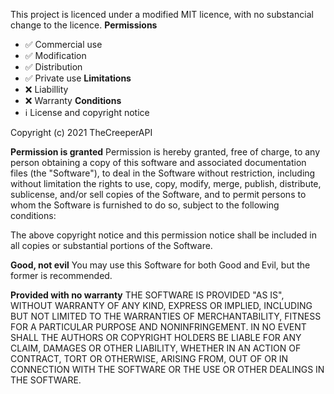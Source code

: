 This project is licenced under a modified MIT licence, with no substancial change to the licence.
**Permissions**
  - ✅ Commercial use
  - ✅ Modification
  - ✅ Distribution
  - ✅ Private use
**Limitations**
  - ❌ Liabillity
  - ❌ Warranty
**Conditions**
  - ℹ️ License and copyright notice

Copyright (c) 2021 TheCreeperAPI

**Permission is granted**
Permission is hereby granted, free of charge, to any person obtaining a copy
of this software and associated documentation files (the "Software"), to deal
in the Software without restriction, including without limitation the rights
to use, copy, modify, merge, publish, distribute, sublicense, and/or sell
copies of the Software, and to permit persons to whom the Software is
furnished to do so, subject to the following conditions:

The above copyright notice and this permission notice shall be included in all
copies or substantial portions of the Software.

**Good, not evil**
You may use this Software for both Good and Evil, but the former is recommended.

**Provided with no warranty**
THE SOFTWARE IS PROVIDED "AS IS", WITHOUT WARRANTY OF ANY KIND, EXPRESS OR
IMPLIED, INCLUDING BUT NOT LIMITED TO THE WARRANTIES OF MERCHANTABILITY,
FITNESS FOR A PARTICULAR PURPOSE AND NONINFRINGEMENT. IN NO EVENT SHALL THE
AUTHORS OR COPYRIGHT HOLDERS BE LIABLE FOR ANY CLAIM, DAMAGES OR OTHER
LIABILITY, WHETHER IN AN ACTION OF CONTRACT, TORT OR OTHERWISE, ARISING FROM,
OUT OF OR IN CONNECTION WITH THE SOFTWARE OR THE USE OR OTHER DEALINGS IN THE
SOFTWARE.
